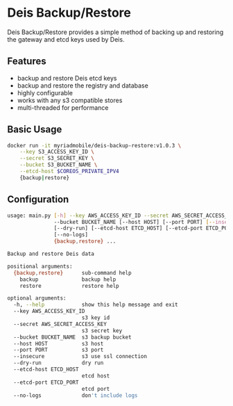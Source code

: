 # Deis Backup/Restore

Deis Backup/Restore provides a simple method of backing up and restoring the gateway and etcd keys used by Deis.

## Features
- backup and restore Deis etcd keys
- backup and restore the registry and database
- highly configurable
- works with any s3 compatible stores
- multi-threaded for performance

## Basic Usage

```bash
docker run -it myriadmobile/deis-backup-restore:v1.0.3 \
	--key S3_ACCESS_KEY_ID \
	--secret S3_SECRET_KEY \
	--bucket S3_BUCKET_NAME \
	--etcd-host $COREOS_PRIVATE_IPV4
	{backup|restore}
```

## Configuration
```bash
usage: main.py [-h] --key AWS_ACCESS_KEY_ID --secret AWS_SECRET_ACCESS_KEY
               --bucket BUCKET_NAME [--host HOST] [--port PORT] [--insecure]
               [--dry-run] [--etcd-host ETCD_HOST] [--etcd-port ETCD_PORT]
               [--no-logs]
               {backup,restore} ...

Backup and restore Deis data

positional arguments:
  {backup,restore}      sub-command help
    backup              backup help
    restore             restore help

optional arguments:
  -h, --help            show this help message and exit
  --key AWS_ACCESS_KEY_ID
                        s3 key id
  --secret AWS_SECRET_ACCESS_KEY
                        s3 secret key
  --bucket BUCKET_NAME  s3 backup bucket
  --host HOST           s3 host
  --port PORT           s3 port
  --insecure            s3 use ssl connection
  --dry-run             dry run
  --etcd-host ETCD_HOST
                        etcd host
  --etcd-port ETCD_PORT
                        etcd port
  --no-logs             don't include logs

```
